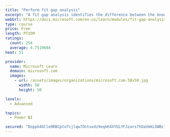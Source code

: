 ```yaml
---
title: "Perform fit gap analysis"
excerpt: "A fit gap analysis identifies the difference between the known requirements and the proposed or current solution. This module covers performing a fit gap analysis."
webUrl: https://docs.microsoft.com/en-us/learn/modules/fit-gap-analysis/
type: course
price: Free
length: PT35M
ratings:
  count: 254
  average: 4.7519684
heat: 51

provider:
  name: Microsoft Learn
  domain: microsoft.com
  images:
    - url: /assets/images/organizations/microsoft.com-50x50.jpg
      width: 50
      height: 50

levels:
  - Advanced

topics:
  - Power BI

secured: "DoppG4GCle0RBCptoTcjlqw7Ontuxdz9eqkK4XYULYFJzars7hOaVmkLGWBc7VYhoE7g3xO/srd041jXSsJZY0xVCNeLFAXqvsgnvwLtbvvFuh9n75jU1ypRHDlkzcOKqkW3+wdhnUMkNhoNMl51v+dfxZQv12cKrLFyk46nQMUTMrNgU97dJMyLGfe8DDre5467tyOnSPYrH0UeJbktBDHwNIqqbAnh4RvSxo3CoENoqRecL447JhxIg4a8isU+/ph2MVNoLVWzzmamBpzPFymdeUUEAmi4u8HdQWxXL418hubGPErMyhnNtCjPg6Vb+3XP/uPXCUbj3bmBq/Zm0rtm1BqrBwEebJT1JDc3GQ+n1vHiGlAJZUHzWnWarIlvJ3jv9mVoFE8fXN830+ZPrg==;G54YHMlYuJNwPV851DPjEA=="
---
```


